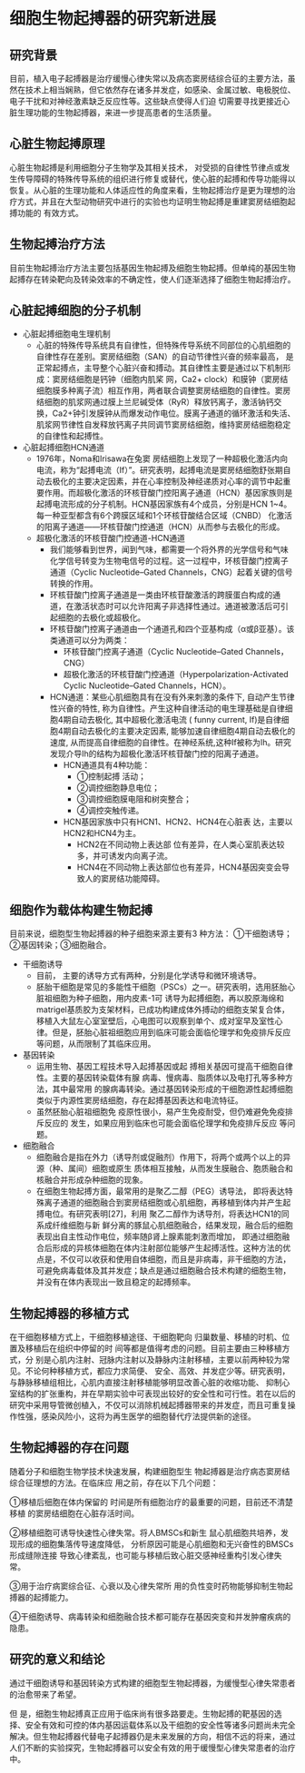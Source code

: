 # 细胞生物起搏器的研究新进展

## 研究背景

目前，植入电子起搏器是治疗缓慢心律失常以及病态窦房结综合征的主要方法，虽然在技术上相当娴熟，但它依然存在诸多并发症，如感染、金属过敏、电极脱位、电子干扰和对神经激素缺乏反应性等。这些缺点使得人们迫 切需要寻找更接近心脏生理功能的生物起搏器，来进一步提高患者的生活质量。

## 心脏生物起搏原理

心脏生物起搏是利用细胞分子生物学及其相关技术， 对受损的自律性节律点或发生传导障碍的特殊传导系统的组织进行修复或替代，使心脏的起搏和传导功能得以恢复。从心脏的生理功能和人体适应性的角度来看，生物起搏治疗是更为理想的治疗方式，并且在大型动物研究中进行的实验也均证明生物起搏是重建窦房结细胞起搏功能的 有效方式。

## 生物起搏治疗方法

目前生物起搏治疗方法主要包括基因生物起搏及细胞生物起搏。但单纯的基因生物起搏存在转染靶向及转染效率的不确定性，使人们逐渐选择了细胞生物起搏治疗。

## 心脏起搏细胞的分子机制

+ 心脏起搏细胞电生理机制
  + 心脏的特殊传导系统具有自律性，但特殊传导系统不同部位的心肌细胞的自律性存在差别。窦房结细胞（SAN）的自动节律性兴奋的频率最高， 是正常起搏点，主导整个心脏兴奋和搏动。其自律性主要是通过以下机制形成：窦房结细胞是钙钟（细胞内肌桨 网，Ca2+ clock）和膜钟（窦房结细胞膜多种离子流）相互作用，两者联合调整窦房结细胞的自律性。窦房结细胞的肌浆网通过膜上兰尼碱受体（RyR）释放钙离子，激活钠钙交换，Ca2+钟引发膜钟从而爆发动作电位。膜离子通道的循环激活和失活、肌浆网节律性自发释放钙离子共同调节窦房结细胞，维持窦房结细胞稳定的自律性和起搏性。
+ 心脏起搏细胞HCN通道
  + 1976年，Noma和Irisawa在兔窦 房结细胞上发现了一种超极化激活内向电流，称为“起搏电流（If）”。研究表明，起搏电流是窦房结细胞舒张期自动去极化的主要决定因素，并在心率控制及神经递质对心率的调节中起重要作用。而超极化激活的环核苷酸门控阳离子通道（HCN）基因家族则是起搏电流形成的分子机制。HCN基因家族有4个成员，分别是HCN 1~4。每一种亚型都含有6个跨膜区域和1个环核苷酸结合区域（CNBD） 化激活的阳离子通道——环核苷酸门控通道（HCN）从而参与去极化的形成。
  + 超极化激活的环核苷酸门控通道-HCN通道
    + 我们能够看到世界，闻到气味，都需要一个将外界的光学信号和气味化学信号转变为生物电信号的过程。这一过程中，环核苷酸门控离子通道（Cyclic Nucleotide–Gated Channels，CNG）起着关键的信号转换的作用。
    + 环核苷酸门控离子通道是一类由环核苷酸激活的跨膜蛋白构成的通道，在激活状态时可以允许阳离子非选择性通过。通道被激活后可引起细胞的去极化或超极化。
    + 环核苷酸门控离子通道由一个通道孔和四个亚基构成（α或β亚基）。该类通道可以分为两类：
      + 环核苷酸门控离子通道（Cyclic Nucleotide–Gated Channels，CNG） 
      + 超极化激活的环核苷酸门控通道（Hyperpolarization-Activated Cyclic Nucleotide–Gated Channels，HCN）。
    + HCN通道：某些心肌细胞具有在没有外来刺激的条件下, 自动产生节律性兴奋的特性, 称为自律性。产生这种自律活动的电生理基础是自律细胞4期自动去极化, 其中超极化激活电流 ( funny current, If)是自律细胞4期自动去极化的主要决定因素, 能够加速自律细胞4期自动去极化的速度, 从而提高自律细胞的自律性。在神经系统,这种If被称为Ih。研究发现介导Ih的结构为超极化激活环核苷酸门控的阳离子通道。
      + HCN通道具有4种功能：
        + ①控制起搏 活动；
        + ②调控细胞静息电位；
        + ③调控细胞膜电阻和树突整合；
        + ④调控突触传递。
      + HCN基因家族中只有HCN1、HCN2、HCN4在心脏表 达，主要以HCN2和HCN4为主。
        + HCN2在不同动物上表达部 位有差异，在人类心室肌表达较多，并可诱发内向离子流。
        + HCN4在不同动物上表达部位也有差异，HCN4基因突变会导致人的窦房结功能障碍。

##  细胞作为载体构建生物起搏

目前来说，细胞型生物起搏器的种子细胞来源主要有3 种方法： ①干细胞诱导；②基因转染；③细胞融合。

+ 干细胞诱导
  + 目前， 主要的诱导方式有两种，分别是化学诱导和微环境诱导。
  + 胚胎干细胞是常见的多能性干细胞（PSCs）之一。研究表明，选用胚胎心脏祖细胞为种子细胞，用内皮素-1可 诱导为起搏细胞，再以胶原海绵和matrigel基质胶为支架材料，已成功构建成体外搏动的细胞支架复合体，移植入大鼠左心室室壁后，心电图可以观察到单个、成对室早及室性心律。但是，胚胎心脏祖细胞应用到临床可能会面临伦理学和免疫排斥反应等问题，从而限制了其临床应用。
+ 基因转染
  +  运用生物、基因工程技术导入起搏基因或起 搏相关基因可提高干细胞自律性。主要的基因转染载体有腺 病毒、慢病毒、脂质体以及电打孔等多种方法，其中最常用 的腺病毒转染。通过基因转染形成的干细胞源性起搏细胞 类似于内源性窦房结细胞，存在起搏基因表达和电流特征。
  + 虽然胚胎心脏祖细胞免 疫原性很小，易产生免疫耐受，但仍难避免免疫排斥反应的 发生，如果应用到临床也可能会面临伦理学和免疫排斥反应 等问题。
+ 细胞融合
  + 细胞融合是指在外力（诱导剂或促融剂）作用下，将两个或两个以上的异源（种、属间）细胞或原生 质体相互接触，从而发生膜融合、胞质融合和核融合并形成杂种细胞的现象。
  + 在细胞生物起搏方面，最常用的是聚乙二醇（PEG）诱导法， 即将表达特殊离子通道的细胞融合到窦房结细胞或心肌细胞，再移植到体内并产生起搏电位。有研究表明[27]，利用 聚乙二醇作为诱导剂，将表达HCN1的同系成纤维细胞与新 鲜分离的豚鼠心肌细胞融合，结果发现，融合后的细胞表现出自主性动作电位，频率随β肾上腺素能刺激而增加， 即通过细胞融合后形成的异核体细胞在体内注射部位能够产生起搏活性。这种方法的优点是，不仅可以收获和使用自体细胞，而且是非病毒，非干细胞的方法，可避免病毒载体及其并发症；缺点是通过细胞融合技术构建的细胞生物，并没有在体内表现出一致且稳定的起搏频率。

## 生物起搏器的移植方式

在干细胞移植方式上，干细胞移植途径、干细胞靶向 归巢数量、移植的时机、位置及移植后在组织中停留的时 间等都是值得考虑的问题。目前主要由三种移植方式，分 别是心肌内注射、冠脉内注射以及静脉内注射移植，主要以前两种较为常见。不论何种移植方式，都应力求简便、 安全、高效、并发症少等。研究表明，与静脉移植组相比，心肌内直接注射移植能够明显改善心脏的收缩功能、 抑制心室结构的扩张重构，并在早期实验中可表现出较好的安全性和可行性。若在以后的研究中采用导管微创植入，不仅可以消除机械起搏器带来的并发症，而且可重复操作性强，感染风险小，这将为再生医学的细胞替代疗法提供新的途径。

## 生物起搏器的存在问题

随着分子和细胞生物学技术快速发展，构建细胞型生 物起搏器是治疗病态窦房结综合征理想的方法。在临床应 用之前，存在以下几个问题：

①移植后细胞在体内保留的 时间是所有细胞治疗的最重要的问题，目前还不清楚移植 的窦房结细胞在心脏存活时间。

②移植细胞可诱导快速性心律失常。将人BMSCs和新生 鼠心肌细胞共培养，发现形成的细胞集落传导速度降低， 分析原因可能是心肌细胞和无兴奋性的BMSCs形成缝隙连接 导致心律紊乱，也可能与移植后致心脏交感神经重构引发心律失常。

③用于治疗病窦综合征、心衰以及心律失常所 用的负性变时药物能够抑制生物起搏器的起搏能力。

④干细胞诱导、病毒转染和细胞融合技术都可能存在基因突变和并发肿瘤疾病的隐患。

##  研究的意义和结论

通过干细胞诱导和基因转染方式构建的细胞型生物起搏器，为缓慢型心律失常患者的治愈带来了希望。

但 是，细胞生物起搏真正应用于临床尚有很多路要走。生物起搏的靶基因的选择、安全有效和可控的体内基因运载体系以及干细胞的安全性等诸多问题尚未完全解决。但生物起搏器代替电子起搏器仍是未来发展的方向，相信不远的将来，通过人们不断的实验探究，生物起搏器可以安全有效的用于缓慢型心律失常患者的治疗中。